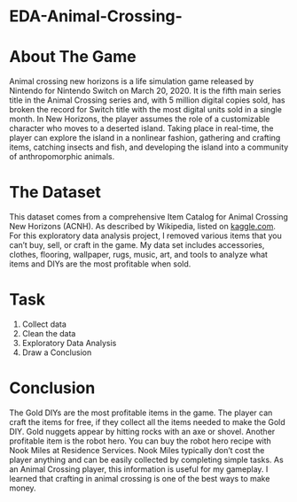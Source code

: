 # EDA-Animal-Crossing-
# About The Game 
Animal crossing new horizons is a life simulation game released by Nintendo for Nintendo Switch on March 20, 2020. It is the fifth main series title in the Animal Crossing series and, with 5 million digital copies sold, has broken the record for Switch title with the most digital units sold in a single month. In New Horizons, the player assumes the role of a customizable character who moves to a deserted island. Taking place in real-time, the player can explore the island in a nonlinear fashion, gathering and crafting items, catching insects and fish, and developing the island into a community of anthropomorphic animals.
# The Dataset 
This dataset comes from a comprehensive Item Catalog for Animal Crossing New Horizons (ACNH). As described by Wikipedia, listed on [kaggle.com](https://www.kaggle.com/datasets/jessicali9530/animal-crossing-new-horizons-nookplaza-dataset). For this exploratory data analysis project, I removed various items that you can’t buy, sell, or craft in the game. My data set includes accessories, clothes, flooring, wallpaper, rugs, music, art, and tools to analyze what items and DIYs are the most profitable when sold. 
# Task
1. Collect data 
2. Clean the data
3. Exploratory Data Analysis
4. Draw a Conclusion 
# Conclusion 
The Gold DIYs are the most profitable items in the game. The player can craft the items for free, if they collect all the items needed to make the Gold DIY. Gold nuggets appear by hitting rocks with an axe or shovel. Another profitable item is the robot hero. You can buy the robot hero recipe with Nook Miles at Residence Services. Nook Miles typically don’t cost the player anything and can be easily collected by completing simple tasks. As an Animal Crossing player, this information is useful for my gameplay. I learned that crafting in animal crossing is one of the best ways to make money. 
